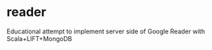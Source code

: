 reader
======

Educational attempt to implement server side of Google Reader with Scala+LIFT+MongoDB